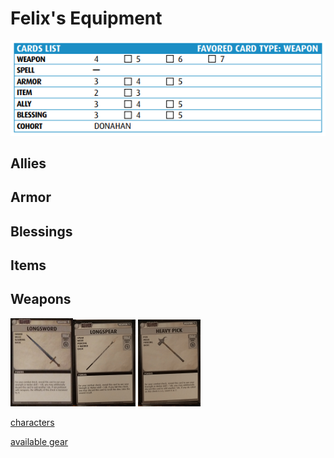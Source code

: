 # Felix's Equipment
![a](../p1/F3.PNG)

## Allies

## Armor

## Blessings

## Items

## Weapons
<img src="https://github.com/barry4356/PACG_Cards/blob/main/WoTR/Weapons/Longsword.png" alt="Longsword" width="100"/><img src="https://github.com/barry4356/PACG_Cards/blob/main/WoTR/Weapons/Longspear.png" alt="Longspear" width="100"/> <img src="https://github.com/barry4356/PACG_Cards/blob/main/WoTR/Weapons/HeavyPick.png" alt="HeavyPick" width="100"/>
 

[characters](../p1/characters.md#characters)

[available gear](available_loot.md#available-gear)
